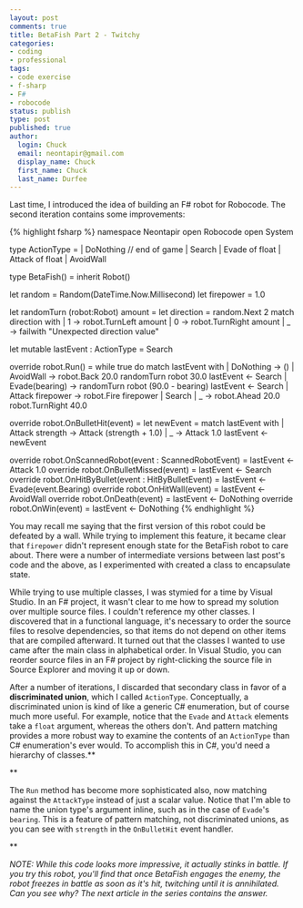 ```yaml
---
layout: post
comments: true
title: BetaFish Part 2 - Twitchy
categories:
- coding
- professional
tags:
- code exercise
- f-sharp
- F#
- robocode
status: publish
type: post
published: true
author:
  login: Chuck
  email: neontapir@gmail.com
  display_name: Chuck
  first_name: Chuck
  last_name: Durfee
---
```

Last time, I introduced the idea of building an F# robot for Robocode. The second iteration contains some improvements:

{% highlight fsharp %}
 namespace Neontapir
 open Robocode
 open System

type ActionType =
 | DoNothing // end of game
 | Search
 | Evade of float
 | Attack of float
 | AvoidWall

type BetaFish() =
 inherit Robot()

let random = Random(DateTime.Now.Millisecond)
 let firepower = 1.0

let randomTurn (robot:Robot) amount =
 let direction = random.Next 2
 match direction with
 | 1 -&gt; robot.TurnLeft amount
 | 0 -&gt; robot.TurnRight amount
 | _ -&gt; failwith "Unexpected direction value"

let mutable lastEvent : ActionType = Search

override robot.Run() =
 while true do
 match lastEvent with
 | DoNothing -&gt; ()
 | AvoidWall -&gt;
 robot.Back 20.0
 randomTurn robot 30.0
 lastEvent &lt;- Search
 | Evade(bearing) -&gt;
 randomTurn robot (90.0 - bearing)
 lastEvent &lt;- Search
 | Attack firepower -&gt;
 robot.Fire firepower
 | Search | _ -&gt;
 robot.Ahead 20.0
 robot.TurnRight 40.0

override robot.OnBulletHit(event) =
 let newEvent = match lastEvent with
 | Attack strength -&gt; Attack (strength + 1.0)
 | _ -&gt; Attack 1.0
 lastEvent &lt;- newEvent

override robot.OnScannedRobot(event : ScannedRobotEvent) = lastEvent &lt;- Attack 1.0
 override robot.OnBulletMissed(event) = lastEvent &lt;- Search
 override robot.OnHitByBullet(event : HitByBulletEvent) = lastEvent &lt;- Evade(event.Bearing)
 override robot.OnHitWall(event) = lastEvent &lt;- AvoidWall
 override robot.OnDeath(event) = lastEvent &lt;- DoNothing
 override robot.OnWin(event) = lastEvent &lt;- DoNothing
{% endhighlight %}

You may recall me saying that the first version of this robot could be defeated by a wall. While trying to implement this feature, it became clear that `firepower` didn't represent enough state for the BetaFish robot to care about. There were a number of intermediate versions between last post's code and the above, as I experimented with created a class to encapsulate state.

While trying to use multiple classes, I was stymied for a time by Visual Studio. In an F# project, it wasn't clear to me how to spread my solution over multiple source files. I couldn't reference my other classes. I discovered that in a functional language, it's necessary to order the source files to resolve dependencies, so that items do not depend on other items that are compiled afterward. It turned out that the classes I wanted to use came after the main class in alphabetical order. In Visual Studio, you can reorder source files in an F# project by right-clicking the source file in Source Explorer and moving it up or down.

After a number of iterations, I discarded that secondary class in favor of a **discriminated union**, which I called `ActionType`. Conceptually, a discriminated union is kind of like a generic C# enumeration, but of course much more useful. For example, notice that the `Evade` and `Attack` elements take a `float` argument, whereas the others don't. And pattern matching provides a more robust way to examine the contents of an `ActionType` than C# enumeration's ever would. To accomplish this in C#, you'd need a hierarchy of classes.**

**

The `Run` method has become more sophisticated also, now matching against the `AttackType` instead of just a scalar value. Notice that I'm able to name the union type's argument inline, such as in the case of `Evade`'s `bearing`. This is a feature of pattern matching, not discriminated unions, as you can see with `strength` in the `OnBulletHit` event handler.

**

_NOTE: While this code looks more impressive, it actually stinks in battle. If you try this robot, you'll find that once BetaFish engages the enemy, the robot freezes in battle as soon as it's hit, twitching until it is annihilated. Can you see why? The next article in the series contains the answer._
